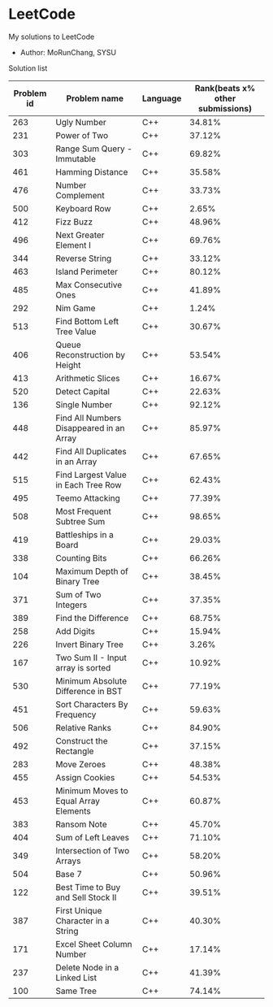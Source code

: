 # LeetCode
My solutions to LeetCode


+ Author: MoRunChang, SYSU


Solution list

Problem id|Problem name|Language|Rank(beats x% other submissions)
---|---|---|---
263|Ugly Number|C++|34.81%
231|Power of Two|C++|37.12%
303|Range Sum Query - Immutable|C++|69.82%
461|Hamming Distance|C++|35.58%
476|Number Complement|C++|33.73%
500|Keyboard Row|C++|2.65%
412|Fizz Buzz|C++|48.96%
496|Next Greater Element I|C++|69.76%
344|Reverse String|C++|33.12%
463|Island Perimeter|C++|80.12%
485|Max Consecutive Ones|C++|41.89%
292|Nim Game|C++|1.24%
513|Find Bottom Left Tree Value|C++|30.67%
406|Queue Reconstruction by Height|C++|53.54%
413|Arithmetic Slices|C++|16.67%
520|Detect Capital|C++|22.63%
136|Single Number|C++|92.12%
448|Find All Numbers Disappeared in an Array|C++|85.97%
442|Find All Duplicates in an Array|C++|67.65%
515|Find Largest Value in Each Tree Row|C++|62.43%
495|Teemo Attacking|C++|77.39%
508|Most Frequent Subtree Sum|C++|98.65%
419|Battleships in a Board|C++|29.03%
338|Counting Bits|C++|66.26%
104|Maximum Depth of Binary Tree|C++|38.45%
371|Sum of Two Integers|C++|37.35%
389|Find the Difference|C++|68.75%
258|Add Digits|C++|15.94%
226|Invert Binary Tree|C++|3.26%
167|Two Sum II - Input array is sorted|C++|10.92%
530|Minimum Absolute Difference in BST|C++|77.19%
451|Sort Characters By Frequency|C++|59.63%
506|Relative Ranks|C++|84.90%
492|Construct the Rectangle|C++|37.15%
283|Move Zeroes|C++|48.38%
455|Assign Cookies|C++|54.53%
453|Minimum Moves to Equal Array Elements|C++|60.87%
383|Ransom Note|C++|45.70%
404|Sum of Left Leaves|C++|71.10%
349|Intersection of Two Arrays|C++|58.20%
504|Base 7|C++|50.96% 
122|Best Time to Buy and Sell Stock II|C++|39.51%
387|First Unique Character in a String|C++|40.30%
171|Excel Sheet Column Number|C++|17.14%
237|Delete Node in a Linked List|C++|41.39%
100|Same Tree|C++|74.14%




